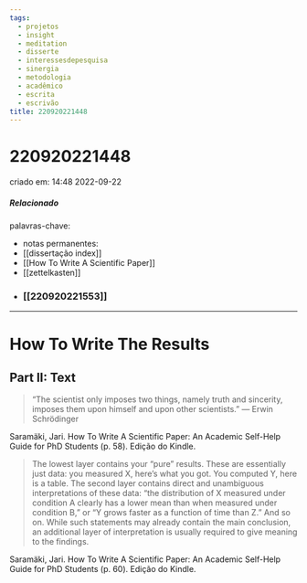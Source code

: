 ```yaml
---
tags:
  - projetos
  - insight
  - meditation
  - disserte
  - interessesdepesquisa
  - sinergia
  - metodologia
  - acadêmico
  - escrita
  - escrivão
title: 220920221448
---
```


# 220920221448

criado em: 14:48 2022-09-22

##### Relacionado

palavras-chave: 

- notas permanentes: 
- [[dissertação index]]
- [[How To Write A Scientific Paper]]
- [[zettelkasten]]
- ### [[220920221553]]
---

# How To Write The Results

## Part II: Text 

>“The scientist only imposes two things, namely truth and sincerity, imposes them upon himself and upon other scientists.” ― Erwin Schrödinger

Saramäki, Jari. How To Write A Scientific Paper: An Academic Self-Help Guide for PhD Students (p. 58). Edição do Kindle. 

>The lowest layer contains your “pure” results. These are essentially just data: you measured X, here’s what you got. You computed Y, here is a table. The second layer contains direct and unambiguous interpretations of these data: “the distribution of X measured under condition A clearly has a lower mean than when measured under condition B,” or “Y grows faster as a function of time than Z.” And so on. While such statements may already contain the main conclusion, an additional layer of interpretation is usually required to give meaning to the findings.

Saramäki, Jari. How To Write A Scientific Paper: An Academic Self-Help Guide for PhD Students (p. 60). Edição do Kindle. 
